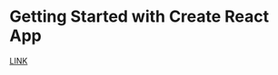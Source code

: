 # Getting Started with Create React App

[LINK](https://the-digitalacademy.github.io/sithembiso-emergency/)
